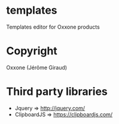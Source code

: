 templates
=========

Templates editor for Oxxone products


Copyright
=========

Oxxone (Jérôme Giraud)


Third party libraries
=====================

- Jquery => http://jquery.com/
- ClipboardJS => https://clipboardjs.com/